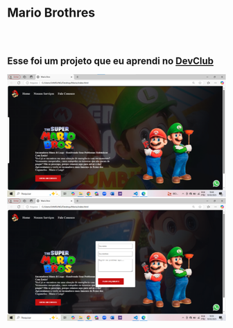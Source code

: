 <h1>Mario Brothres</h1>
<br>
<br>
<h2>Esse foi um projeto que eu aprendi no <a href="https://rodolfomori.com.br/devclub">DevClub</h2>
<img src="https://github.com/hhudsonoliveira/Mario/blob/main/Captura%20de%20tela%20Mario%20Brothers.png?raw=true" />
<img src="https://github.com/hhudsonoliveira/Mario/blob/main/Captura%20de%20tela%20Mario%20Brothers%20form.png?raw=true" />
